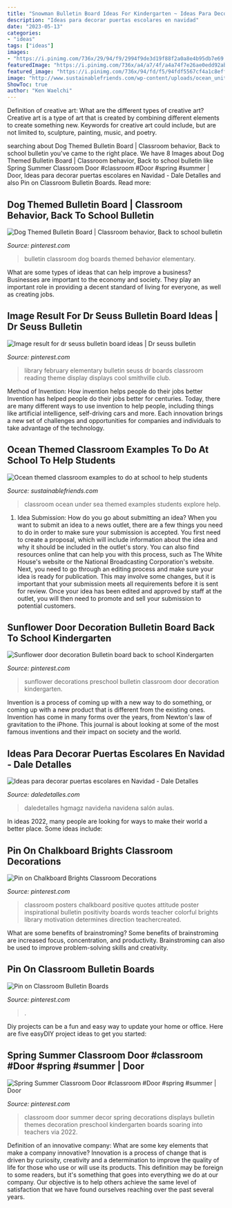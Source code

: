 ```yaml
---
title: "Snowman Bulletin Board Ideas For Kindergarten ~ Ideas Para Decorar Puertas Escolares En Navidad"
description: "Ideas para decorar puertas escolares en navidad"
date: "2023-05-13"
categories:
- "ideas"
tags: ["ideas"]
images:
- "https://i.pinimg.com/736x/29/94/f9/2994f9de3d19f88f2a0a8e4b95db7e69.jpg"
featuredImage: "https://i.pinimg.com/736x/a4/a7/4f/a4a74f7e26ae0edd92ab324d4cadf8d0.jpg"
featured_image: "https://i.pinimg.com/736x/94/fd/f5/94fdf5567cf4a1c8eff3cc79eaa1cd4d.jpg"
image: "http://www.sustainablefriends.com/wp-content/uploads/ocean_unit_school_ideas_classroom.jpg"
ShowToc: true
author: "Ken Waelchi"
---
```



Definition of creative art: What are the different types of creative art?
Creative art is a type of art that is created by combining different elements to create something new. Keywords for creative art could include, but are not limited to, sculpture, painting, music, and poetry.

	

		
searching about Dog Themed Bulletin Board | Classroom behavior, Back to school bulletin you've came to the right place. We have 8 Images about Dog Themed Bulletin Board | Classroom behavior, Back to school bulletin like Spring Summer Classroom Door #classroom #Door #spring #summer | Door, Ideas para decorar puertas escolares en Navidad - Dale Detalles and also Pin on Classroom Bulletin Boards. Read more:
		
    
## Dog Themed Bulletin Board | Classroom Behavior, Back To School Bulletin

<img loading=lazy src="https://i.pinimg.com/736x/21/88/b2/2188b293443f83a2684a942576d6b586.jpg" onerror="this.onerror=null;this.src='https://tse1.mm.bing.net/th?id=OIP.trBh6TI7E-Dit0MTRBRi5AHaJ3&amp;pid=15.1';" alt="Dog Themed Bulletin Board | Classroom behavior, Back to school bulletin">

_Source: pinterest.com_

>bulletin classroom dog boards themed behavior elementary. 

	

What are some types of ideas that can help improve a business?
Businesses are important to the economy and society. They play an important role in providing a decent standard of living for everyone, as well as creating jobs.

    
## Image Result For Dr Seuss Bulletin Board Ideas | Dr Seuss Bulletin

<img loading=lazy src="https://i.pinimg.com/736x/05/9b/ac/059bacb7448ad05fd35013fbbbe1a45a--elementary-library-library-displays.jpg" onerror="this.onerror=null;this.src='https://tse2.mm.bing.net/th?id=OIP.1xZ4z6PffhHJ_NEmtvQ3cAHaJ6&amp;pid=15.1';" alt="Image result for dr seuss bulletin board ideas | Dr seuss bulletin">

_Source: pinterest.com_

>library february elementary bulletin seuss dr boards classroom reading theme display displays cool smithville club. 

	

Method of Invention: How invention helps people do their jobs better
Invention has helped people do their jobs better for centuries. Today, there are many different ways to use invention to help people, including things like artificial intelligence, self-driving cars and more. Each innovation brings a new set of challenges and opportunities for companies and individuals to take advantage of the technology.

    
## Ocean Themed Classroom Examples To Do At School To Help Students

<img loading=lazy src="http://www.sustainablefriends.com/wp-content/uploads/ocean_unit_school_ideas_classroom.jpg" onerror="this.onerror=null;this.src='https://tse3.mm.bing.net/th?id=OIP.gFsLET3CR9g25KIRTFef3wHaJ4&amp;pid=15.1';" alt="Ocean themed classroom examples to do at school to help students">

_Source: sustainablefriends.com_

>classroom ocean under sea themed examples students explore help. 

	

1. Idea Submission: How do you go about submitting an idea?
When you want to submit an idea to a news outlet, there are a few things you need to do in order to make sure your submission is accepted. 
You first need to create a proposal, which will include information about the idea and why it should be included in the outlet's story. You can also find resources online that can help you with this process, such as The White House's website or the National Broadcasting Corporation's website. 
Next, you need to go through an editing process and make sure your idea is ready for publication. This may involve some changes, but it is important that your submission meets all requirements before it is sent for review. 
Once your idea has been edited and approved by staff at the outlet, you will then need to promote and sell your submission to potential customers.

    
## Sunflower Door Decoration Bulletin Board Back To School Kindergarten

<img loading=lazy src="https://i.pinimg.com/736x/94/fd/f5/94fdf5567cf4a1c8eff3cc79eaa1cd4d.jpg" onerror="this.onerror=null;this.src='https://tse4.mm.bing.net/th?id=OIP.08_Eupbkvin3pwtotB62PwHaJ3&amp;pid=15.1';" alt="Sunflower door decoration Bulletin board back to school Kindergarten">

_Source: pinterest.com_

>sunflower decorations preschool bulletin classroom door decoration kindergarten. 

	

Invention is a process of coming up with a new way to do something, or coming up with a new product that is different from the existing ones. Invention has come in many forms over the years, from Newton's law of gravitation to the iPhone. This journal is about looking at some of the most famous inventions and their impact on society and the world.

    
## Ideas Para Decorar Puertas Escolares En Navidad - Dale Detalles

<img loading=lazy src="https://i0.wp.com/www.daledetalles.com/wp-content/uploads/2017/10/Idea-para-decorar-puertas-escolares-en-Navidad3-1.jpg?resize=550%2C731" onerror="this.onerror=null;this.src='https://tse3.mm.bing.net/th?id=OIP.ZEJQrYW0b8nmkqpmBjF9RQHaJ1&amp;pid=15.1';" alt="Ideas para decorar puertas escolares en Navidad - Dale Detalles">

_Source: daledetalles.com_

>daledetalles hgmagz navideña navidena salón aulas. 

	

In ideas 2022, many people are looking for ways to make their world a better place. Some ideas include:

    
## Pin On Chalkboard Brights Classroom Decorations

<img loading=lazy src="https://i.pinimg.com/736x/a4/a7/4f/a4a74f7e26ae0edd92ab324d4cadf8d0.jpg" onerror="this.onerror=null;this.src='https://tse4.mm.bing.net/th?id=OIP.a50HfEOO0QVI9bkzw6TMTQHaKh&amp;pid=15.1';" alt="Pin on Chalkboard Brights Classroom Decorations">

_Source: pinterest.com_

>classroom posters chalkboard positive quotes attitude poster inspirational bulletin positivity boards words teacher colorful brights library motivation determines direction teachercreated. 

	

What are some benefits of brainstroming?
Some benefits of brainstroming are increased focus, concentration, and productivity. Brainstroming can also be used to improve problem-solving skills and creativity.

    
## Pin On Classroom Bulletin Boards

<img loading=lazy src="https://i.pinimg.com/736x/8c/b4/31/8cb431a4530e61c4e9d3a10697bed46d.jpg" onerror="this.onerror=null;this.src='https://tse4.mm.bing.net/th?id=OIP.iRdtrwoDMHu4xfa4fDtK9AHaNK&amp;pid=15.1';" alt="Pin on Classroom Bulletin Boards">

_Source: pinterest.com_

>. 

	

Diy projects can be a fun and easy way to update your home or office. Here are five easyDIY project ideas to get you started: 

    
## Spring Summer Classroom Door #classroom #Door #spring #summer | Door

<img loading=lazy src="https://i.pinimg.com/736x/29/94/f9/2994f9de3d19f88f2a0a8e4b95db7e69.jpg" onerror="this.onerror=null;this.src='https://tse3.mm.bing.net/th?id=OIP.9t7TpD5V84FUUklCHpb77AHaJ3&amp;pid=15.1';" alt="Spring Summer Classroom Door #classroom #Door #spring #summer | Door">

_Source: pinterest.com_

>classroom door summer decor spring decorations displays bulletin themes decoration preschool kindergarten boards soaring into teachers via 2022. 

	

Definition of an innovative company: What are some key elements that make a company innovative?
Innovation is a process of change that is driven by curiosity, creativity and a determination to improve the quality of life for those who use or will use its products. This definition may be foreign to some readers, but it's something that goes into everything we do at our company. Our objective is to help others achieve the same level of satisfaction that we have found ourselves reaching over the past several years.


